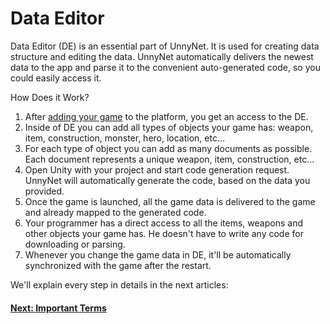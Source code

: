 # Data Editor

Data Editor (DE) is an essential part of UnnyNet. It is used for creating data structure and editing the data.
UnnyNet automatically delivers the newest data to the app and parse it to the convenient auto-generated code, so you could easily access it.

How Does it Work?

1. After [adding your game](/basic/basic) to the platform, you get an access to the DE. 
2. Inside of DE you can add all types of objects your game has: weapon, item, construction, monster, hero, location, etc...
3. For each type of object you can add as many documents as possible. Each document represents a unique weapon, item, construction, etc...
4. Open Unity with your project and start code generation request. UnnyNet will automatically generate the code, based on the data you provided.
5. Once the game is launched, all the game data is delivered to the game and already mapped to the generated code.
6. Your programmer has a direct access to all the items, weapons and other objects your game has. He doesn't have to write any code for downloading or parsing.
7. Whenever you change the game data in DE, it'll be automatically synchronized with the game after the restart.

We'll explain every step in details in the next articles: 

#### [Next: Important Terms](/data_editor/getting_started/important_terms)
